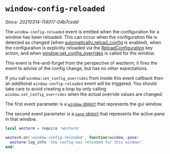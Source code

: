 # `window-config-reloaded`

*Since: 20210314-114017-04b7cedd*

The `window-config-reloaded` event is emitted when the configuration for a
window has been reloaded.  This can occur when the configuration file is
detected as changed (when
[automatically_reload_config](../config/automatically_reload_config.md) is
enabled), when the configuration is explicitly reloaded via the
[ReloadConfiguration](../keyassignment/ReloadConfiguration.md) key action, and
when [window:set_config_overrides](../window/set_config_overrides.md) is called
for the window.

This event is fire-and-forget from the perspective of wezterm; it fires the
event to advise of the config change, but has no other expectations.

If you call `window:set_config_overrides` from inside this event callback then
an additional `window-config-reloaded` event will be triggered.  You should
take care to avoid creating a loop by only calling
`window:set_config_overrides` when the actual override values are changed.

The first event parameter is a [`window` object](../window/index.md) that
represents the gui window.

The second event parameter is a [`pane` object](../pane/index.md) that
represents the active pane in that window.

```lua
local wezterm = require 'wezterm'

wezterm.on('window-config-reloaded', function(window, pane)
  wezterm.log_info 'the config was reloaded for this window!'
end)
```

